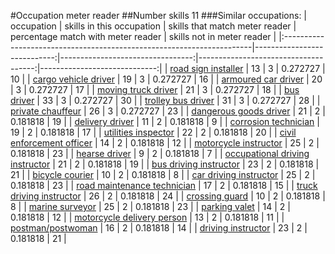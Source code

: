 #Occupation meter reader
##Number skills 11
###Similar occupations:
| occupation                                                            |   skills in this occupation |   skills that match meter reader |   percentage match with meter reader |   skills not in meter reader |
|:----------------------------------------------------------------------|----------------------------:|---------------------------------:|-------------------------------------:|-----------------------------:|
| [road sign installer](road_sign_installer.md)                         |                          13 |                                3 |                             0.272727 |                           10 |
| [cargo vehicle driver](cargo_vehicle_driver.md)                       |                          19 |                                3 |                             0.272727 |                           16 |
| [armoured car driver](armoured_car_driver.md)                         |                          20 |                                3 |                             0.272727 |                           17 |
| [moving truck driver](moving_truck_driver.md)                         |                          21 |                                3 |                             0.272727 |                           18 |
| [bus driver](bus_driver.md)                                           |                          33 |                                3 |                             0.272727 |                           30 |
| [trolley bus driver](trolley_bus_driver.md)                           |                          31 |                                3 |                             0.272727 |                           28 |
| [private chauffeur](private_chauffeur.md)                             |                          26 |                                3 |                             0.272727 |                           23 |
| [dangerous goods driver](dangerous_goods_driver.md)                   |                          21 |                                2 |                             0.181818 |                           19 |
| [delivery driver](delivery_driver.md)                                 |                          11 |                                2 |                             0.181818 |                            9 |
| [corrosion technician](corrosion_technician.md)                       |                          19 |                                2 |                             0.181818 |                           17 |
| [utilities inspector](utilities_inspector.md)                         |                          22 |                                2 |                             0.181818 |                           20 |
| [civil enforcement officer](civil_enforcement_officer.md)             |                          14 |                                2 |                             0.181818 |                           12 |
| [motorcycle instructor](motorcycle_instructor.md)                     |                          25 |                                2 |                             0.181818 |                           23 |
| [hearse driver](hearse_driver.md)                                     |                           9 |                                2 |                             0.181818 |                            7 |
| [occupational driving instructor](occupational_driving_instructor.md) |                          21 |                                2 |                             0.181818 |                           19 |
| [bus driving instructor](bus_driving_instructor.md)                   |                          23 |                                2 |                             0.181818 |                           21 |
| [bicycle courier](bicycle_courier.md)                                 |                          10 |                                2 |                             0.181818 |                            8 |
| [car driving instructor](car_driving_instructor.md)                   |                          25 |                                2 |                             0.181818 |                           23 |
| [road maintenance technician](road_maintenance_technician.md)         |                          17 |                                2 |                             0.181818 |                           15 |
| [truck driving instructor](truck_driving_instructor.md)               |                          26 |                                2 |                             0.181818 |                           24 |
| [crossing guard](crossing_guard.md)                                   |                          10 |                                2 |                             0.181818 |                            8 |
| [marine surveyor](marine_surveyor.md)                                 |                          25 |                                2 |                             0.181818 |                           23 |
| [parking valet](parking_valet.md)                                     |                          14 |                                2 |                             0.181818 |                           12 |
| [motorcycle delivery person](motorcycle_delivery_person.md)           |                          13 |                                2 |                             0.181818 |                           11 |
| [postman/postwoman](postman-postwoman.md)                             |                          16 |                                2 |                             0.181818 |                           14 |
| [driving instructor](driving_instructor.md)                           |                          23 |                                2 |                             0.181818 |                           21 |
